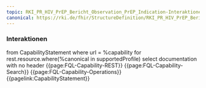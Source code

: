 ```yaml
---
topic: RKI_PR_HIV_PrEP_Bericht_Observation_PrEP_Indication-Interaktionen
canonical: https://rki.de/fhir/StructureDefinition/RKI_PR_HIV_PrEP_Bericht_Observation_PrEP_Indication
---
```

### Interaktionen

<fql output="inline">
from
    CapabilityStatement
where
    url = %capability
for rest.resource.where(%canonical in supportedProfile)
select
    documentation
with
    no header
</fql>

<tabs>
    <tab title="Interaktionen"> 
        {{page:FQL-Capability-REST}}
    </tab>
    <tab title="Suchparameter">
        {{page:FQL-Capability-Search}}
    </tab>
    <tab title="Operationen">
        {{page:FQL-Capability-Operations}}
    </tab>
    <tab title="Link">
        {{pagelink:CapabilityStatement}}
    </tab>
</tabs>



